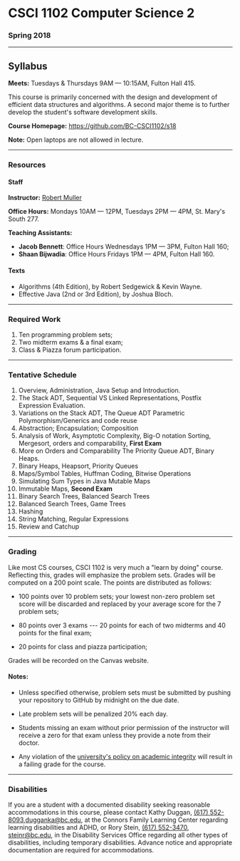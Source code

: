 # CSCI 1102 Computer Science 2

### Spring 2018

---

## Syllabus

**Meets:** Tuesdays & Thursdays 9AM — 10:15AM, Fulton Hall 415. 

This course is primarily concerned with the design and development of efficient data structures and algorithms. A second major theme is to further develop the student's software development skills.

**Course Homepage:** https://github.com/BC-CSCI1102/s18

**Note:** Open laptops are not allowed in lecture.

---

### Resources

#### Staff

**Instructor:** [Robert Muller](http://www.cs.bc.edu/~muller/)

**Office Hours:**  Mondays 10AM — 12PM, Tuesdays 2PM — 4PM, St. Mary's South 277.

**Teaching Assistants:**

+ **Jacob Bennett**: Office Hours Wednesdays 1PM — 3PM, Fulton Hall 160;
+ **Shaan Bijwadia**: Office Hours Fridays 1PM — 4PM, Fulton Hall 160.

#### Texts

+ Algorithms (4th Edition), by Robert Sedgewick & Kevin Wayne.
+ Effective Java (2nd or 3rd Edition), by Joshua Bloch.

---

### Required Work

1. Ten programming problem sets;
2. Two midterm exams & a final exam;
3. Class & Piazza forum participation.

---

### Tentative Schedule

1. Overview, Administration, Java Setup and Introduction.
2. The Stack ADT, Sequential VS Linked Representations, Postfix Expression Evaluation.
3. Variations on the Stack ADT, The Queue ADT Parametric Polymorphism/Generics and code reuse
4. Abstraction; Encapsulation; Composition
5. Analysis of Work, Asymptotic Complexity, Big-O notation Sorting, Mergesort, orders and comparability, **First Exam**
6. More on Orders and Comparability The Priority Queue ADT, Binary Heaps.
7. Binary Heaps, Heapsort, Priority Queues
8. Maps/Symbol Tables, Huffman Coding, Bitwise Operations
9. Simulating Sum Types in Java Mutable Maps
10. Immutable Maps, **Second Exam**
11. Binary Search Trees, Balanced Search Trees
12. Balanced Search Trees, Game Trees
13. Hashing
14. String Matching, Regular Expressions
15. Review and Catchup

---

### Grading

Like most CS courses, CSCI 1102 is very much a "learn by doing" course. Reflecting this, grades will emphasize the problem sets. Grades will be computed on a 200 point scale. The points are distributed as follows:

+ 100 points over 10 problem sets; your lowest non-zero problem set score will be discarded and replaced by your average score for the 7 problem sets;

+ 80 points over 3 exams --- 20 points for each of two midterms and 40 points for the final exam;

+ 20 points for class and piazza participation;

Grades will be recorded on the Canvas website.

#### Notes:

+ Unless specified otherwise, problem sets must be submitted by pushing your repository to GitHub by midnight on the due date.


+ Late problem sets will be penalized 20% each day.
+ Students missing an exam without prior permission of the instructor will receive a zero for that exam unless they provide a note from their doctor.
+ Any violation of the [university's policy on academic integrity](http://www.bc.edu/offices/stserv/academic/integrity.html) will result in a failing grade for the course.


---

### Disabilities 

If you are a student with a documented disability seeking reasonable accommodations in this course, please contact Kathy Duggan, [(617) 552-8093](tel:(617)%20552-8093),[dugganka@bc.edu](mailto:dugganka@bc.edu), at the Connors Family Learning Center regarding learning disabilities and ADHD, or Rory Stein, [(617) 552-3470](tel:(617)%20552-3470), [steinr@bc.edu](mailto:steinr@bc.edu), in the Disability Services Office regarding all other types of disabilities, including temporary disabilities. Advance notice and appropriate documentation are required for accommodations.
